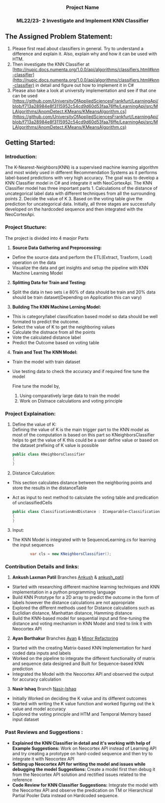<h3 align="center">Project Name</h3>
<h3 align="center">ML22/23- 2 Investigate and Implement KNN Classifier</h3>

<!--Assigned Problem Statement:-->
## The Assigned Problem Statement:
1. Please first read about classifiers in general. Try to understand a difference and explain it. Also, explain why and how it can be used with HTM.
2. Then investigate the KNN Classifier at [http://nupic.docs.numenta.org/1.0.0/api/algorithms/classifiers.html#knn-classifier](http://nupic.docs.numenta.org/1.0.0/api/algorithms/classifiers.html#knn-classifier) in detail and figure out how to implement it in C#
3. Please also take a look at university implementation and see if that one can be used  [https://github.com/UniversityOfAppliedSciencesFrankfurt/LearningApi/blob/f713a28984e8f3115952c54cd9d60d53faa76ffe/LearningApi/src/MLAlgorithms/AnomDetect.KMeans/KMeansAlgorithm.cs](https://github.com/UniversityOfAppliedSciencesFrankfurt/LearningApi/blob/f713a28984e8f3115952c54cd9d60d53faa76ffe/LearningApi/src/MLAlgorithms/AnomDetect.KMeans/KMeansAlgorithm.cs)

<!--The Assigned Problem Statement:-->
## Getting Started:

### Introduction:
The K-Nearest-Neighbors(KNN) is a supervised machine learning algorithm and most widely used in different Recommendation Systems as it performs label-based predictions with very high accuracy. The goal was to develop a KNN Classifier model in C# and integrate it with NeoCortexApi. The KNN Classifier model has three important parts 1. Calculations of the distance of uncategorical label data with different techniques from all the surrounding points 2. Decide the value of K 3. Based on the voting table give the prediction for uncategorical data. Initially, all three stages are successfully developed on the hardcoded sequence and then integrated with the NeoCortexApi.

### Project Stucture:

The project is divided into 4 maojor Parts
1. **Source Data Gathering and Preprocessing:**
- Define the source data and perform the ETL(Extract, Trasform, Load) operation on the data
- Visualize the data and get insights and setup the pipeline with KNN Machine Learning Model

2. **Splitting Data for Train and Testing:**
- Split the data in two sets i.e 80% of data should be train and 20% data should be train dataset(Depending on Application this can vary)

3. **Building The KNN Machine Lerning Model:**
- This is category/label classification based model so data should be well formated to predict the outcome.
- Select the value of K to get the neighboring values
- Calculate the distnace from all the points 
- Vote the calculated distance label 
- Predict the Outcome based on voting table

4. **Train and Test The KNN Model:**
- Train the model with train dataset
- Use testing data to check the accuracy and if required fine tune the model

  Fine tune the model by,
  1. Using comparatively large data to train the model
  2. Work on Distnace calculations and voting principle

### Project Explaination:
1. Define the value of K:\
   Defining the value of K is the main trigger part to the KNN model as most of the computation is based on this part so KNeighborsClassifier helps to get the value of K this could be a user define value or based on the dataset prefixing of K value is possible
    
    ```csharp
    public class KNeighborsClassifier
    {
    }
    ```

2. Distance Calculation:
- This section calculates distance between the neighboring points and store the results in the distanceTable 
- Act as input to next method to calculate the voting table and predication of unclassifiedCells  

    ```csharp
    public class ClassificationAndDistance : IComparable<ClassificationAndDistance>
    {
    }
    ```

3. Input:
-  The KNN Model is integrated with te SequenceLearning.cs for learning the input sequences  

    ```csharp
            var cls = new KNeighborsClassifier();

    ```

### Contribution Details and links:

1. **Ankush Laxman Patil**
Branches [Ankush](https://github.com/ayan1948/neocortexapi/tree/Ankush)  &  [ankush_patil](https://github.com/ayan1948/neocortexapi/tree/ankush_patil)
- Started with researching different machine learning techniques and KNN implementation in a python programming language
- Build KNN Prototype for a 2D array to predict the outcome in the form of labels however the distance calculations are not appropriate
- Explored the different methods used for Distance calculations such as Euclidian distance, Manhattan distance, Hamming distance
- Build the KNN-based model for sequential input and fine-tuning the distance and voting mechanism in KNN Model and tried to link it with Neocortex API 

2. **Ayan Borthakur**
Branches [Ayan](https://github.com/ayan1948/neocortexapi/tree/master) & [Minor Refactoring](https://github.com/ayan1948/neocortexapi/tree/minor_refactoring)
- Started with the creating Matrix-based KNN Implementation for hard coded data inputs and labels
- Worked on the pipeline to integrate the different functionality of matrix and sequence data designed and Built for Sequence-based KNN prediction 
- Integrated the Model with the Neocortex API and observed the output for accuracy calculation 

3. **Nasir Ishaq**
Branch [Nasir-Ishaq](https://github.com/ayan1948/neocortexapi/tree/Nasir-Ishaq)
- Initially Worked on deciding the K value and its different outcomes 
- Started with writing the K value function and worked figuring out the k value and model accuracy
- Explored the voting principle and HTM and Temporal Memory based input dataset

### Past Reviews and Suggestions : 
- **Explained the KNN Classifier in detail and it's working with help of Example**
**Suggestions:**  Work on Neocortex API instead of Learning API and try creating a prototype on hard-coded sequence and then try to integrate it with Neocortex API
- **Setting up Neocortex API for writing the model and issues while debugging the model**
**Suggestions:**  Create a model first then debug it from the Neocortex API solution and rectified issues related to the reference 
- **Code Review for KNN Classifier**
**Suggestions:**  Integrate the model with the  Neocortex API and observe the predication on TM or Hierarchical Partial Pooler Data instead on Hardcoded sequence. 
